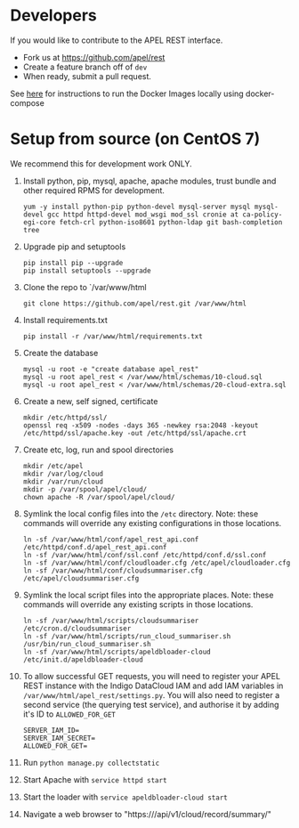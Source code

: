 # Developers

If you would like to contribute to the APEL REST interface. 

* Fork us at https://github.com/apel/rest
* Create a feature branch off of `dev`
* When ready, submit a pull request.

See [here](README.md#running-the-docker-image-on-centos-7-and-ubuntu-1604) for instructions to run the Docker Images locally using docker-compose

# Setup from source (on CentOS 7)
We recommend this for development work ONLY.

1. Install python, pip, mysql, apache, apache modules, trust bundle and other required RPMS for development.
    ```
    yum -y install python-pip python-devel mysql-server mysql mysql-devel gcc httpd httpd-devel mod_wsgi mod_ssl cronie at ca-policy-egi-core fetch-crl python-iso8601 python-ldap git bash-completion tree
    ```
    
2. Upgrade pip and setuptools
    ```
    pip install pip --upgrade
    pip install setuptools --upgrade
    ```
    
3. Clone the repo to `/var/www/html
    ```
    git clone https://github.com/apel/rest.git /var/www/html
    ```

4. Install requirements.txt
    ```
    pip install -r /var/www/html/requirements.txt
    ```

5. Create the database
    ```
    mysql -u root -e "create database apel_rest"
    mysql -u root apel_rest < /var/www/html/schemas/10-cloud.sql
    mysql -u root apel_rest < /var/www/html/schemas/20-cloud-extra.sql
    ```

6. Create a new, self signed, certificate
    ```
    mkdir /etc/httpd/ssl/
    openssl req -x509 -nodes -days 365 -newkey rsa:2048 -keyout /etc/httpd/ssl/apache.key -out /etc/httpd/ssl/apache.crt
    ```

7. Create etc, log, run and spool directories
   ```
   mkdir /etc/apel
   mkdir /var/log/cloud
   mkdir /var/run/cloud
   mkdir -p /var/spool/apel/cloud/
   chown apache -R /var/spool/apel/cloud/
   ```

8. Symlink the local config files into the `/etc` directory. Note: these commands will override any existing configurations in those locations.
    ```
    ln -sf /var/www/html/conf/apel_rest_api.conf /etc/httpd/conf.d/apel_rest_api.conf
    ln -sf /var/www/html/conf/ssl.conf /etc/httpd/conf.d/ssl.conf
    ln -sf /var/www/html/conf/cloudloader.cfg /etc/apel/cloudloader.cfg
    ln -sf /var/www/html/conf/cloudsummariser.cfg /etc/apel/cloudsummariser.cfg
    ```

9. Symlink the local script files into the appropriate places.  Note: these commands will override any existing scripts in those locations.
    ```
    ln -sf /var/www/html/scripts/cloudsummariser /etc/cron.d/cloudsummariser
    ln -sf /var/www/html/scripts/run_cloud_summariser.sh /usr/bin/run_cloud_summariser.sh
    ln -sf /var/www/html/scripts/apeldbloader-cloud /etc/init.d/apeldbloader-cloud
    ```


10. To allow successful GET requests, you will need to register your APEL REST instance with the Indigo DataCloud IAM and add IAM variables in `/var/www/html/apel_rest/settings.py`. You will also need to register a second service (the querying test service), and authorise it by adding it's ID to `ALLOWED_FOR_GET`
    ```
    SERVER_IAM_ID=
    SERVER_IAM_SECRET=
    ALLOWED_FOR_GET=
    ```

11. Run `python manage.py collectstatic`

12. Start Apache with `service httpd start`

13. Start the loader with `service apeldbloader-cloud start`

14. Navigate a web browser to "https://<hostname>/api/v1/cloud/record/summary/"

